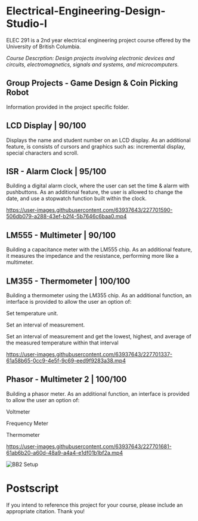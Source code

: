 # Electrical-Engineering-Design-Studio-I
ELEC 291 is a 2nd year electrical engineering project course offered by the University of British Columbia. 

*Course Descrption: Design projects involving electronic devices and circuits, electromagnetics, signals and systems, and microcomputers.*

## Group Projects - Game Design & Coin Picking Robot
Information provided in the project specific folder. 

## LCD Display | 90/100
Displays the name and student number on an LCD display. As an additional feature, is consists of cursors and graphics such as: incremental display, special characters and scroll. 

## ISR - Alarm Clock | 95/100
Building a digital alarm clock, where the user can set the time & alarm with pushbuttons. As an additional feature, the user is allowed to change the date, and use a stopwatch function built within the clock. 

https://user-images.githubusercontent.com/63937643/227701590-506db079-a288-43ef-b2f4-5b7646c6baa0.mp4

## LM555 - Multimeter | 90/100
Building a capacitance meter with the LM555 chip. As an additional feature, it measures the impedance and the resistance, performing more like a multimeter.

## LM355 - Thermometer | 100/100
Building a thermometer using the LM355 chip. As an additional function, an interface is provided to allow the user an option of:

Set temperature unit. 

Set an interval of measurement.  

Set an interval of measurement and get the lowest, highest, and average of the measured temperature within that interval

https://user-images.githubusercontent.com/63937643/227701337-61a58b65-0cc9-4e5f-9c69-eed9f9283a38.mp4

## Phasor - Multimeter 2 | 100/100
Building a phasor meter. As an additional function, an interface is provided to allow the user an option of:

Voltmeter

Frequency Meter

Thermometer

https://user-images.githubusercontent.com/63937643/227701681-61ab6b20-a60d-48a9-a4a4-e1df01b1bf2a.mp4 


![BB2 Setup](https://user-images.githubusercontent.com/63937643/227702293-ce937bc5-81eb-4abf-a2d0-e04e937e471b.jpg)

# Postscript
If you intend to reference this project for your course, please include an appropriate citation. Thank you!
